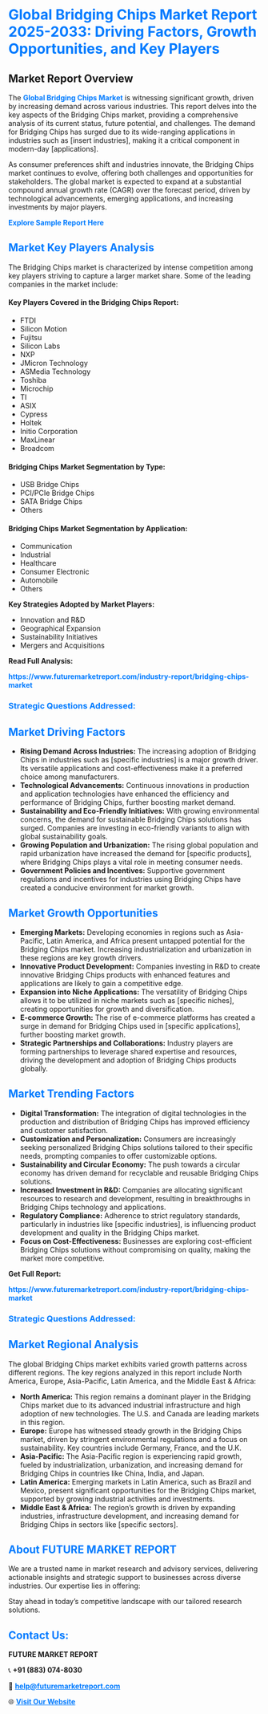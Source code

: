 <h1 style="color: #007BFF;">Global Bridging Chips Market Report 2025-2033: Driving Factors, Growth Opportunities, and Key Players</h1>

<section id="overview">
<h2>Market Report Overview</h2>
<p>The <a href="https://www.futuremarketreport.com/industry-report/bridging-chips-market" style="color: #007BFF; text-decoration: none;"><strong>Global Bridging Chips Market</strong></a> is witnessing significant growth, driven by increasing demand across various industries. This report delves into the key aspects of the Bridging Chips market, providing a comprehensive analysis of its current status, future potential, and challenges. The demand for Bridging Chips has surged due to its wide-ranging applications in industries such as [insert industries], making it a critical component in modern-day [applications].</p>
<p>As consumer preferences shift and industries innovate, the Bridging Chips market continues to evolve, offering both challenges and opportunities for stakeholders. The global market is expected to expand at a substantial compound annual growth rate (CAGR) over the forecast period, driven by technological advancements, emerging applications, and increasing investments by major players.</p>
</section>

<section id="overview">
<p><a href="https://www.futuremarketreport.com/request-sample/reportId=115905" style="color: #007BFF; text-decoration: none;"><strong>Explore Sample Report Here</strong></a></p>
</section>

<section id="key-players">
<h2 style="color: #007BFF;">Market Key Players Analysis</h2>
<p>The Bridging Chips market is characterized by intense competition among key players striving to capture a larger market share. Some of the leading companies in the market include:</p>
<h4>Key Players Covered in the Bridging Chips Report:</h4>
<ul><li>FTDI</li><li>Silicon Motion</li><li>Fujitsu</li><li>Silicon Labs</li><li>NXP</li><li>JMicron Technology</li><li>ASMedia Technology</li><li>Toshiba</li><li>Microchip</li><li>TI</li><li>ASIX</li><li>Cypress</li><li>Holtek</li><li>Initio Corporation</li><li>MaxLinear</li><li>Broadcom</li></ul>
<h4>Bridging Chips Market Segmentation by Type:</h4>
<ul><li>USB Bridge Chips</li><li>PCI/PCIe Bridge Chips</li><li>SATA Bridge Chips</li><li>Others</li></ul>

<h4>Bridging Chips Market Segmentation by Application:</h4>
<ul><li>Communication</li><li>Industrial</li><li>Healthcare</li><li>Consumer Electronic</li><li>Automobile</li><li>Others</li></ul>
<p><strong>Key Strategies Adopted by Market Players:</strong></p>
<ul>
<li>Innovation and R&D</li>
<li>Geographical Expansion</li>
<li>Sustainability Initiatives</li>
<li>Mergers and Acquisitions</li>
</ul>
</section>

<section>
<p><strong>Read Full Analysis: </strong></p><a href="https://www.futuremarketreport.com/industry-report/bridging-chips-market" style="color: #007BFF; text-decoration: none;"><strong>https://www.futuremarketreport.com/industry-report/bridging-chips-market</strong></a>
<h3 style="color: #007BFF;">Strategic Questions Addressed:</h3>
</section>

<section id="driving-factors">
<h2 style="color: #007BFF;">Market Driving Factors</h2>
<ul>
<li><strong>Rising Demand Across Industries:</strong> The increasing adoption of Bridging Chips in industries such as [specific industries] is a major growth driver. Its versatile applications and cost-effectiveness make it a preferred choice among manufacturers.</li>
<li><strong>Technological Advancements:</strong> Continuous innovations in production and application technologies have enhanced the efficiency and performance of Bridging Chips, further boosting market demand.</li>
<li><strong>Sustainability and Eco-Friendly Initiatives:</strong> With growing environmental concerns, the demand for sustainable Bridging Chips solutions has surged. Companies are investing in eco-friendly variants to align with global sustainability goals.</li>
<li><strong>Growing Population and Urbanization:</strong> The rising global population and rapid urbanization have increased the demand for [specific products], where Bridging Chips plays a vital role in meeting consumer needs.</li>
<li><strong>Government Policies and Incentives:</strong> Supportive government regulations and incentives for industries using Bridging Chips have created a conducive environment for market growth.</li>
</ul>
</section>

<section id="growth-opportunities">
<h2 style="color: #007BFF;">Market Growth Opportunities</h2>
<ul>
<li><strong>Emerging Markets:</strong> Developing economies in regions such as Asia-Pacific, Latin America, and Africa present untapped potential for the Bridging Chips market. Increasing industrialization and urbanization in these regions are key growth drivers.</li>
<li><strong>Innovative Product Development:</strong> Companies investing in R&D to create innovative Bridging Chips products with enhanced features and applications are likely to gain a competitive edge.</li>
<li><strong>Expansion into Niche Applications:</strong> The versatility of Bridging Chips allows it to be utilized in niche markets such as [specific niches], creating opportunities for growth and diversification.</li>
<li><strong>E-commerce Growth:</strong> The rise of e-commerce platforms has created a surge in demand for Bridging Chips used in [specific applications], further boosting market growth.</li>
<li><strong>Strategic Partnerships and Collaborations:</strong> Industry players are forming partnerships to leverage shared expertise and resources, driving the development and adoption of Bridging Chips products globally.</li>
</ul>
</section>

<section id="trending-factors">
<h2 style="color: #007BFF;">Market Trending Factors</h2>
<ul>
<li><strong>Digital Transformation:</strong> The integration of digital technologies in the production and distribution of Bridging Chips has improved efficiency and customer satisfaction.</li>
<li><strong>Customization and Personalization:</strong> Consumers are increasingly seeking personalized Bridging Chips solutions tailored to their specific needs, prompting companies to offer customizable options.</li>
<li><strong>Sustainability and Circular Economy:</strong> The push towards a circular economy has driven demand for recyclable and reusable Bridging Chips solutions.</li>
<li><strong>Increased Investment in R&D:</strong> Companies are allocating significant resources to research and development, resulting in breakthroughs in Bridging Chips technology and applications.</li>
<li><strong>Regulatory Compliance:</strong> Adherence to strict regulatory standards, particularly in industries like [specific industries], is influencing product development and quality in the Bridging Chips market.</li>
<li><strong>Focus on Cost-Effectiveness:</strong> Businesses are exploring cost-efficient Bridging Chips solutions without compromising on quality, making the market more competitive.</li>
</ul>
</section>

<section>
<p><strong>Get Full Report: </strong></p><a href="https://www.futuremarketreport.com/industry-report/bridging-chips-market" style="color: #007BFF; text-decoration: none;"><strong>https://www.futuremarketreport.com/industry-report/bridging-chips-market</strong></a>
<h3 style="color: #007BFF;">Strategic Questions Addressed:</h3>
</section>


<section id="regional-analysis">
<h2 style="color: #007BFF;">Market Regional Analysis</h2>
<p>The global Bridging Chips market exhibits varied growth patterns across different regions. The key regions analyzed in this report include North America, Europe, Asia-Pacific, Latin America, and the Middle East & Africa:</p>
<ul>
<li><strong>North America:</strong> This region remains a dominant player in the Bridging Chips market due to its advanced industrial infrastructure and high adoption of new technologies. The U.S. and Canada are leading markets in this region.</li>
<li><strong>Europe:</strong> Europe has witnessed steady growth in the Bridging Chips market, driven by stringent environmental regulations and a focus on sustainability. Key countries include Germany, France, and the U.K.</li>
<li><strong>Asia-Pacific:</strong> The Asia-Pacific region is experiencing rapid growth, fueled by industrialization, urbanization, and increasing demand for Bridging Chips in countries like China, India, and Japan.</li>
<li><strong>Latin America:</strong> Emerging markets in Latin America, such as Brazil and Mexico, present significant opportunities for the Bridging Chips market, supported by growing industrial activities and investments.</li>
<li><strong>Middle East & Africa:</strong> The region’s growth is driven by expanding industries, infrastructure development, and increasing demand for Bridging Chips in sectors like [specific sectors].</li>
</ul>
</section>

<footer>
<h2 style="color: #007BFF;">About FUTURE MARKET REPORT</h2>
<p>We are a trusted name in market research and advisory services, delivering actionable insights and strategic support to businesses across diverse industries. Our expertise lies in offering:</p>

<p>Stay ahead in today’s competitive landscape with our tailored research solutions.</p>

<h2 style="color: #007BFF;">Contact Us:</h2>
<p><strong>FUTURE MARKET REPORT</strong></p>
<p>📞 <strong>+91 (883) 074-8030</strong></p>
<p>📧 <strong><a href="mailto:help@futuremarketreport.com" style="color: #007BFF;">help@futuremarketreport.com</a></strong></p>
<p>🌐 <strong><a href="https://www.futuremarketreport.com/" style="color: #007BFF;">Visit Our Website</a></strong></p>
</footer>